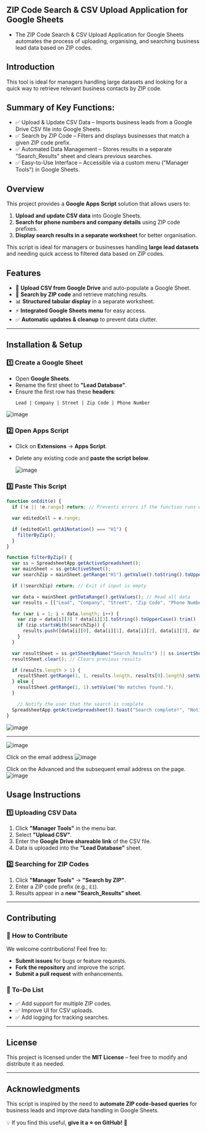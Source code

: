 ## ZIP Code Search & CSV Upload Application for Google Sheets
* The ZIP Code Search &amp; CSV Upload Application for Google Sheets automates the process of uploading, organising, and searching business lead data based on ZIP codes.

## **Introduction**
This tool is ideal for managers handling large datasets and looking for a quick way to retrieve relevant business contacts by ZIP code. 

## **Summary of Key Functions:**
* ✅ Upload & Update CSV Data – Imports business leads from a Google Drive CSV file into Google Sheets.
* ✅ Search by ZIP Code – Filters and displays businesses that match a given ZIP code prefix.
* ✅ Automated Data Management – Stores results in a separate "Search_Results" sheet and clears previous searches.
* ✅ Easy-to-Use Interface – Accessible via a custom menu ("Manager Tools") in Google Sheets.

## **Overview**
This project provides a **Google Apps Script** solution that allows users to:
1. **Upload and update CSV data** into Google Sheets.
2. **Search for phone numbers and company details** using ZIP code prefixes.
3. **Display search results in a separate worksheet** for better organisation.

This script is ideal for managers or businesses handling **large lead datasets** and needing quick access to filtered data based on ZIP codes.

## **Features**
- 📂 **Upload CSV from Google Drive** and auto-populate a Google Sheet.
- 🔎 **Search by ZIP code** and retrieve matching results.
- 📊 **Structured tabular display** in a separate worksheet.
- ⚡ **Integrated Google Sheets menu** for easy access.
- ✅ **Automatic updates & cleanup** to prevent data clutter.

---

## **Installation & Setup**

### **1️⃣ Create a Google Sheet**
- Open **Google Sheets**.
- Rename the first sheet to **"Lead Database"**.
- Ensure the first row has these **headers**:
  ```plaintext
  Lead | Company | Street | Zip Code | Phone Number
  ```
![image](https://github.com/user-attachments/assets/6ebb9ade-f489-418f-95f3-5602db78d912)

### **2️⃣ Open Apps Script**
- Click on **Extensions** → **Apps Script**.
- Delete any existing code and **paste the script below**.

  ![image](https://github.com/user-attachments/assets/a8e49cef-45f5-4765-bf7f-c74ad2fa8b14)


### **3️⃣ Paste This Script**
```javascript
function onEdit(e) {
  if (!e || !e.range) return; // Prevents errors if the function runs without an event object

  var editedCell = e.range;

  if (editedCell.getA1Notation() === "H1") {
    filterByZip();
  }
}

function filterByZip() {
  var ss = SpreadsheetApp.getActiveSpreadsheet();
  var mainSheet = ss.getActiveSheet();
  var searchZip = mainSheet.getRange("H1").getValue().toString().toUpperCase().trim();

  if (!searchZip) return; // Exit if input is empty

  var data = mainSheet.getDataRange().getValues(); // Read all data
  var results = [["Lead", "Company", "Street", "Zip Code", "Phone Number"]]; // Table headers

  for (var i = 1; i < data.length; i++) {
    var zip = data[i][3] ? data[i][3].toString().toUpperCase().trim() : "";
    if (zip.startsWith(searchZip)) {
      results.push([data[i][0], data[i][1], data[i][2], data[i][3], data[i][4]]);
    }
  }

  var resultSheet = ss.getSheetByName("Search_Results") || ss.insertSheet("Search_Results");
  resultSheet.clear(); // Clears previous results

  if (results.length > 1) {
    resultSheet.getRange(1, 1, results.length, results[0].length).setValues(results);
  } else {
    resultSheet.getRange(1, 1).setValue("No matches found.");
  }

    // Notify the user that the search is complete
  SpreadsheetApp.getActiveSpreadsheet().toast("Search complete!", "Notification", 3);
}

```
![image](https://github.com/user-attachments/assets/2a95e2d8-7c4d-4bde-b641-233505954948)

---

![image](https://github.com/user-attachments/assets/e3d86d42-be9a-4c58-8774-03a286b01cdf)

Click on the email address
![image](https://github.com/user-attachments/assets/bf65ac93-c816-47db-a64d-6f5e578e7864)

Click on the Advanced and the subsequent email address on the page.
![image](https://github.com/user-attachments/assets/df32ceb6-3d07-4766-b496-829cd1f01c54)

## **Usage Instructions**

### **1️⃣ Uploading CSV Data**
1. Click **"Manager Tools"** in the menu bar.
2. Select **"Upload CSV"**.
3. Enter the **Google Drive shareable link** of the CSV file.
4. Data is uploaded into the **"Lead Database"** sheet.

### **2️⃣ Searching for ZIP Codes**
1. Click **"Manager Tools"** → **"Search by ZIP"**.
2. Enter a ZIP code prefix (e.g., `E1`).
3. Results appear in a **new "Search_Results" sheet**.

---

## **Contributing**
### **🔧 How to Contribute**
We welcome contributions! Feel free to:
- **Submit issues** for bugs or feature requests.
- **Fork the repository** and improve the script.
- **Submit a pull request** with enhancements.

### **📝 To-Do List**
- ✅ Add support for multiple ZIP codes.
- ✅ Improve UI for CSV uploads.
- ✅ Add logging for tracking searches.

---

## **License**
This project is licensed under the **MIT License** – feel free to modify and distribute it as needed.

---

## **Acknowledgments**
This script is inspired by the need to **automate ZIP code-based queries** for business leads and improve data handling in Google Sheets.

💡 If you find this useful, **give it a ⭐ on GitHub!** 🚀

